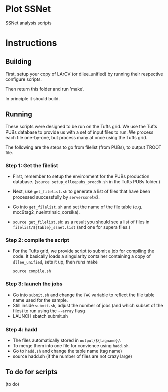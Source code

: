 # Plot SSNet

SSNet analysis scripts


# Instructions

## Building

First, setup your copy of LArCV (or dllee_unified) by running their respective configure scripts.

Then return this folder and run 'make'.

In principle it should build.

## Running

These scripts were designed to be run on the Tufts grid.
We use the Tufts PUBs database to provide us with a set of input files to run.
We process each file one-by-one, but process many at once using the Tufts grid.

The following are the steps to go from filelist (from PUBs), to output TROOT file.

### Step 1: Get the filelist

* First, remember to setup the environment for the PUBs production database. 
  (`source setup_dlleepubs_procdb.sh` in the Tufts PUBs folder.)

* Next, use `get_filelist.sh` to generate a list of files that have been processed successfully by `serverssnetv2`.

* Go into `get_filelist.sh` and set the name of the file table (e.g. mcc9tag2_nueintrinsic_corsika).

* `source get_filelist.sh`: as a result you should see a list of files in `filelist/${table}_ssnet.list` (and one for supera files.)

### Step 2: compile the script

* For the Tufts grid, we provide script to submit a job for compiling the code. 
  It basically loads a singularity container containing a copy of `dllee_unified`, sets it up, then runs make

      source compile.sh

### Step 3: launch the jobs

* Go into `submit.sh` and change the `TAG` variable to reflect the file table name used for the sample.
* Still inside `submit.sh`, adjust the number of jobs (and which subset of the files) to run using the `--array` flasg
* LAUNCH
     sbatch submit.sh

### Step 4: hadd

* The files automatically stored in `output/${tagname}/`.   
* To merge them into one file for convience using `hadd.sh`.
* Go to `hadd.sh` and change the table name (tag name)
* source hadd.sh (if the number of files are not crazy large)

## To do for scripts

(to do)



